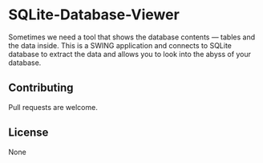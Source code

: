 # SQLite-Database-Viewer
Sometimes we need a tool that shows the database contents — tables and the data inside. 
This is a SWING application and connects to SQLite database to extract the data and allows you to look into the abyss of your database.

## Contributing
Pull requests are welcome. 

## License
None